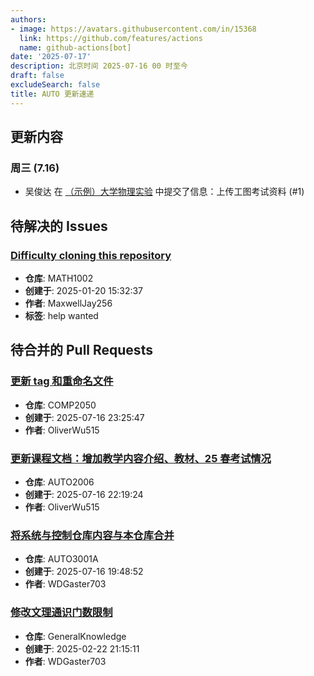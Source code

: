 ```yaml
---
authors:
- image: https://avatars.githubusercontent.com/in/15368
  link: https://github.com/features/actions
  name: github-actions[bot]
date: '2025-07-17'
description: 北京时间 2025-07-16 00 时至今
draft: false
excludeSearch: false
title: AUTO 更新速递
---
```


## 更新内容

### 周三 (7.16)

- 吴俊达 在 [（示例）大学物理实验](https://github.com/HITSZ-OpenAuto/MECH2019) 中提交了信息：上传工图考试资料 (#1)

## 待解决的 Issues

### [Difficulty cloning this repository](https://github.com/HITSZ-OpenAuto/MATH1002/issues/13)

- **仓库**: MATH1002
- **创建于**: 2025-01-20 15:32:37
- **作者**: MaxwellJay256
- **标签**: help wanted

## 待合并的 Pull Requests

### [更新 tag 和重命名文件](https://github.com/HITSZ-OpenAuto/COMP2050/pull/8)

- **仓库**: COMP2050
- **创建于**: 2025-07-16 23:25:47
- **作者**: OliverWu515

### [更新课程文档：增加教学内容介绍、教材、25 春考试情况](https://github.com/HITSZ-OpenAuto/AUTO2006/pull/12)

- **仓库**: AUTO2006
- **创建于**: 2025-07-16 22:19:24
- **作者**: OliverWu515

### [将系统与控制仓库内容与本仓库合并](https://github.com/HITSZ-OpenAuto/AUTO3001A/pull/19)

- **仓库**: AUTO3001A
- **创建于**: 2025-07-16 19:48:52
- **作者**: WDGaster703

### [修改文理通识门数限制](https://github.com/HITSZ-OpenAuto/GeneralKnowledge/pull/6)

- **仓库**: GeneralKnowledge
- **创建于**: 2025-02-22 21:15:11
- **作者**: WDGaster703

